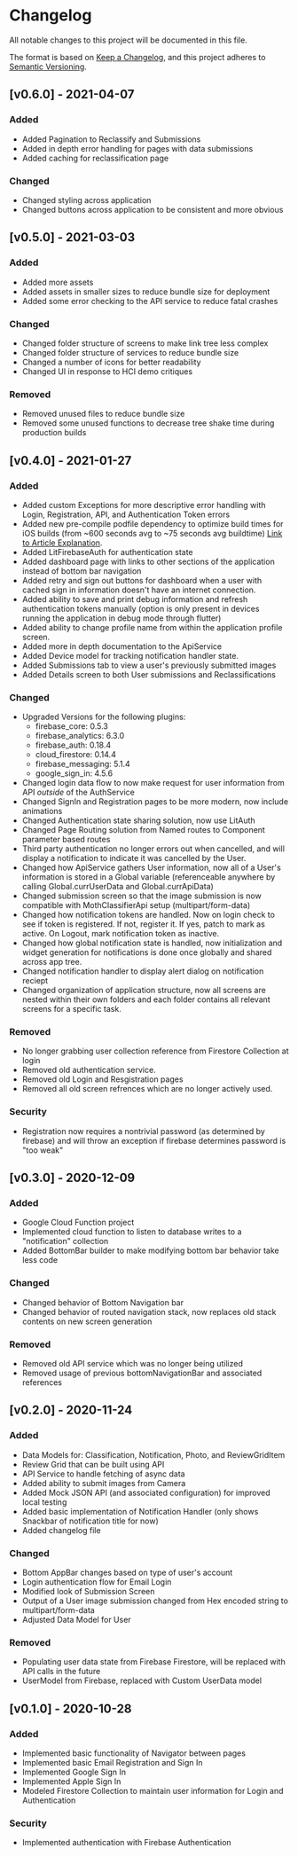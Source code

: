 # Changelog

All notable changes to this project will be documented in this file.

The format is based on [Keep a Changelog](https://keepachangelog.com/en/1.0.0/),
and this project adheres to [Semantic Versioning](https://semver.org/spec/v2.0.0.html).

## [v0.6.0] - 2021-04-07

### Added

-   Added Pagination to Reclassify and Submissions
-   Added in depth error handling for pages with data submissions
-   Added caching for reclassification page

### Changed

-   Changed styling across application
-   Changed buttons across application to be consistent and more obvious

## [v0.5.0] - 2021-03-03

### Added

-   Added more assets
-   Added assets in smaller sizes to reduce bundle size for deployment
-   Added some error checking to the API service to reduce fatal crashes

### Changed

-   Changed folder structure of screens to make link tree less complex
-   Changed folder structure of services to reduce bundle size
-   Changed a number of icons for better readability
-   Changed UI in response to HCI demo critiques

### Removed

-   Removed unused files to reduce bundle size
-   Removed some unused functions to decrease tree shake time during production builds

## [v0.4.0] - 2021-01-27

### Added

-   Added custom Exceptions for more descriptive error handling with Login, Registration, API, and Authentication Token errors
-   Added new pre-compile podfile dependency to optimize build times for iOS builds (from ~600 seconds avg to ~75 seconds avg buildtime) [Link to Article Explanation](https://github.com/FirebaseExtended/flutterfire/issues/2751).
-   Added LitFirebaseAuth for authentication state
-   Added dashboard page with links to other sections of the application instead of bottom bar navigation
-   Added retry and sign out buttons for dashboard when a user with cached sign in information doesn't have an internet connection.
-   Added ability to save and print debug information and refresh authentication tokens manually (option is only present in devices running the application in debug mode through flutter)
-   Added ability to change profile name from within the application profile screen.
-   Added more in depth documentation to the ApiService
-   Added Device model for tracking notification handler state.
-   Added Submissions tab to view a user's previously submitted images
-   Added Details screen to both User submissions and Reclassifications

### Changed

-   Upgraded Versions for the following plugins:
    -   firebase_core: 0.5.3
    -   firebase_analytics: 6.3.0
    -   firebase_auth: 0.18.4
    -   cloud_firestore: 0.14.4
    -   firebase_messaging: 5.1.4
    -   google_sign_in: 4.5.6
-   Changed login data flow to now make request for user information from API <i>outside</i> of the AuthService
-   Changed SignIn and Registration pages to be more modern, now include animations
-   Changed Authentication state sharing solution, now use LitAuth
-   Changed Page Routing solution from Named routes to Component parameter based routes
-   Third party authentication no longer errors out when cancelled, and will display a notification to indicate it was cancelled by the User.
-   Changed how ApiService gathers User information, now all of a User's information is stored in a Global variable (referenceable anywhere by calling Global.currUserData and Global.currApiData)
-   Changed submission screen so that the image submission is now compatible with MothClassifierApi setup (multipart/form-data)
-   Changed how notification tokens are handled. Now on login check to see if token is registered. If not, register it. If yes, patch to mark as active. On Logout, mark notification token as inactive.
-   Changed how global notification state is handled, now initialization and widget generation for notifications is done once globally and shared across app tree.
-   Changed notification handler to display alert dialog on notification reciept
-   Changed organization of application structure, now all screens are nested within their own folders and each folder contains all relevant screens for a specific task.

### Removed

-   No longer grabbing user collection reference from Firestore Collection at login
-   Removed old authentication service.
-   Removed old Login and Resgistration pages
-   Removed all old screen refrences which are no longer actively used.

### Security

-   Registration now requires a nontrivial password (as determined by firebase) and will throw an exception if firebase determines password is "too weak"

## [v0.3.0] - 2020-12-09

### Added

-   Google Cloud Function project
-   Implemented cloud function to listen to database writes to a "notification" collection
-   Added BottomBar builder to make modifying bottom bar behavior take less code

### Changed

-   Changed behavior of Bottom Navigation bar
-   Changed behavior of routed navigation stack, now replaces old stack contents on new screen generation

### Removed

-   Removed old API service which was no longer being utilized
-   Removed usage of previous bottomNavigationBar and associated references

## [v0.2.0] - 2020-11-24

### Added

-   Data Models for: Classification, Notification, Photo, and ReviewGridItem
-   Review Grid that can be built using API
-   API Service to handle fetching of async data
-   Added ability to submit images from Camera
-   Added Mock JSON API (and associated configuration) for improved local testing
-   Added basic implementation of Notification Handler (only shows Snackbar of notification title for now)
-   Added changelog file

### Changed

-   Bottom AppBar changes based on type of user's account
-   Login authentication flow for Email Login
-   Modified look of Submission Screen
-   Output of a User image submission changed from Hex encoded string to multipart/form-data
-   Adjusted Data Model for User

### Removed

-   Populating user data state from Firebase Firestore, will be replaced with API calls in the future
-   UserModel from Firebase, replaced with Custom UserData model

## [v0.1.0] - 2020-10-28

### Added

-   Implemented basic functionality of Navigator between pages
-   Implemented basic Email Registration and Sign In
-   Implemented Google Sign In
-   Implemented Apple Sign In
-   Modeled Firestore Collection to maintain user information for Login and Authentication

### Security

-   Implemented authentication with Firebase Authentication
